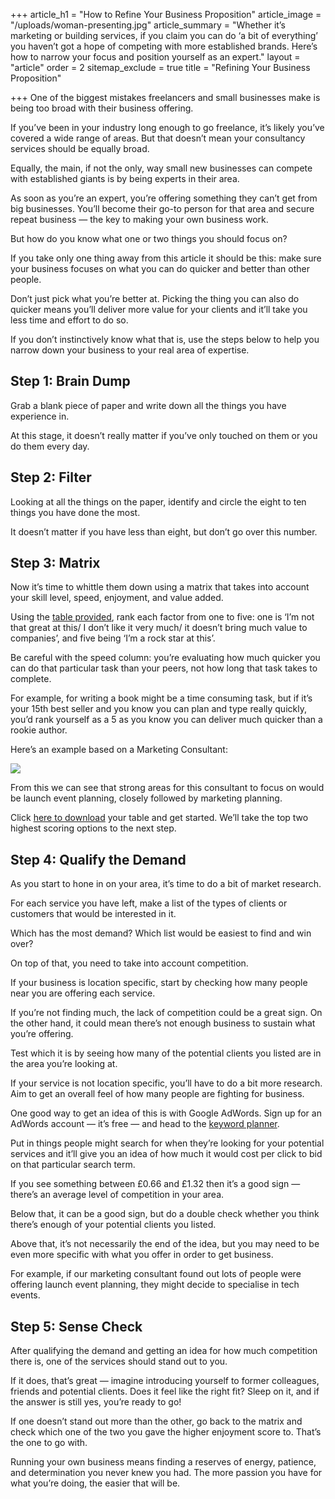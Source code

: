 +++
article_h1 = "How to Refine Your Business Proposition"
article_image = "/uploads/woman-presenting.jpg"
article_summary = "Whether it’s marketing or building services, if you claim you can do ‘a bit of everything’ you haven’t got a hope of competing with more established brands. Here’s how to narrow your focus and position yourself as an expert."
layout = "article"
order = 2
sitemap_exclude = true
title = "Refining Your Business Proposition"

+++
One of the biggest mistakes freelancers and small businesses make is being too broad with their business offering.

If you’ve been in your industry long enough to go freelance, it’s likely you’ve covered a wide range of areas. But that doesn’t mean your consultancy services should be equally broad.

Equally, the main, if not the only, way small new businesses can compete with established giants is by being experts in their area.

As soon as you’re an expert, you’re offering something they can’t get from big businesses. You’ll become their go-to person for that area and secure repeat business — the key to making your own business work.

But how do you know what one or two things you should focus on?

If you take only one thing away from this article it should be this: make sure your business focuses on what you can do quicker and better than other people.

Don’t just pick what you’re better at. Picking the thing you can also do quicker means you’ll deliver more value for your clients and it’ll take you less time and effort to do so.

If you don’t instinctively know what that is, use the steps below to help you narrow down your business to your real area of expertise.

## Step 1: Brain Dump

Grab a blank piece of paper and write down all the things you have experience in.

At this stage, it doesn’t really matter if you’ve only touched on them or you do them every day.

## Step 2: Filter

Looking at all the things on the paper, identify and circle the eight to ten things you have done the most.

It doesn’t matter if you have less than eight, but don’t go over this number.

## Step 3: Matrix

Now it’s time to whittle them down using a matrix that takes into account your skill level, speed, enjoyment, and value added.

Using the [table provided](https://docs.google.com/spreadsheets/d/e/2PACX-1vROv8Ub5fGbBP7-avjyxxLjuOxDKMnzGjNU9Wy8OycjnyADcjR5Q9n8PsFs3HccyZmzb4yKk7dzTsQo/pubhtml?gid=0&single=true), rank each factor from one to five: one is ‘I’m not that great at this/ I don’t like it very much/ it doesn’t bring much value to companies’, and five being ‘I’m a rock star at this’.

Be careful with the speed column: you’re evaluating how much quicker you can do that particular task than your peers, not how long that task takes to complete.

For example, for writing a book might be a time consuming task, but if it’s your 15th best seller and you know you can plan and type really quickly, you’d rank yourself as a 5 as you know you can deliver much quicker than a rookie author.

Here’s an example based on a Marketing Consultant:

![](/uploads/marketing-table.png)

From this we can see that strong areas for this consultant to focus on would be launch event planning, closely followed by marketing planning.

Click [here to download](https://docs.google.com/spreadsheets/d/e/2PACX-1vROv8Ub5fGbBP7-avjyxxLjuOxDKMnzGjNU9Wy8OycjnyADcjR5Q9n8PsFs3HccyZmzb4yKk7dzTsQo/pubhtml?gid=0&single=true) your table and get started. We’ll take the top two highest scoring options to the next step.

## Step 4: Qualify the Demand

As you start to hone in on your area, it’s time to do a bit of market research.

For each service you have left, make a list of the types of clients or customers that would be interested in it.

Which has the most demand? Which list would be easiest to find and win over?

On top of that, you need to take into account competition.

If your business is location specific, start by checking how many people near you are offering each service.

If you’re not finding much, the lack of competition could be a great sign. On the other hand, it could mean there’s not enough business to sustain what you’re offering.

Test which it is by seeing how many of the potential clients you listed are in the area you’re looking at.

If your service is not location specific, you’ll have to do a bit more research. Aim to get an overall feel of how many people are fighting for business.

One good way to get an idea of this is with Google AdWords. Sign up for an AdWords account — it’s free — and head to the [keyword planner](https://ads.google.com/intl/en_uk/home/tools/keyword-planner/).

Put in things people might search for when they’re looking for your potential services and it’ll give you an idea of how much it would cost per click to bid on that particular search term.

If you see something between £0.66 and £1.32 then it’s a good sign — there’s an average level of competition in your area.

Below that, it can be a good sign, but do a double check whether you think there’s enough of your potential clients you listed.

Above that, it’s not necessarily the end of the idea, but you may need to be even more specific with what you offer in order to get business.

For example, if our marketing consultant found out lots of people were offering launch event planning, they might decide to specialise in tech events.

## Step 5: Sense Check

After qualifying the demand and getting an idea for how much competition there is, one of the services should stand out to you.

If it does, that’s great — imagine introducing yourself to former colleagues, friends and potential clients. Does it feel like the right fit? Sleep on it, and if the answer is still yes, you’re ready to go!

If one doesn’t stand out more than the other, go back to the matrix and check which one of the two you gave the higher enjoyment score to. That’s the one to go with.

Running your own business means finding a reserves of energy, patience, and determination you never knew you had. The more passion you have for what you’re doing, the easier that will be.